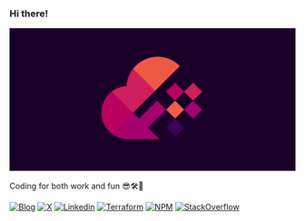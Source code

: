 ### Hi there!

![Itay Podhajcer's GitHub Social Cover](./github-social-preview-shape-only.png)

Coding for both work and fun 😎🛠️🚀

[![Blog](https://img.shields.io/badge/itaypodhajcer-000000?style=for-the-badge&logo=medium&logoColor=white)](https://www.itaypodhajcer.com)
[![X](https://img.shields.io/badge/itaypodhajcer-000000?style=for-the-badge&logo=X&logoColor=white)](https://twitter.com/ItayPodhajcer)
[![Linkedin](https://img.shields.io/badge/itaypodhajcer-0A66C2?style=for-the-badge&logo=linkedin&logoColor=white)](https://www.linkedin.com/in/itaypodhajcer)
[![Terraform](https://img.shields.io/badge/ItayPodhajcer-5C4EE5?style=for-the-badge&logo=terraform&logoColor=white)](https://registry.terraform.io/modules/ItayPodhajcer)
[![NPM](https://img.shields.io/badge/~itaypodhajcer-CB0000?style=for-the-badge&logo=npm&logoColor=white)](https://www.npmjs.com/~itaypodhajcer)
[![StackOverflow](https://img.shields.io/badge/itay--podhajcer-F58025?style=for-the-badge&logo=stackoverflow&logoColor=white)](https://stackoverflow.com/users/6565271/itay-podhajcer)
